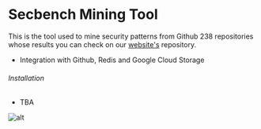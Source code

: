 # Secbench Mining Tool

This is the tool used to mine security patterns from Github 238 repositories whose results you can check on our [website's](https://github.com/TQRG/secbench) repository.

* Integration with Github, Redis and Google Cloud Storage

###### Installation 

* TBA

![alt](https://github.com/TQRG/secbench/blob/master/static/images/methodology.png?raw=true)

